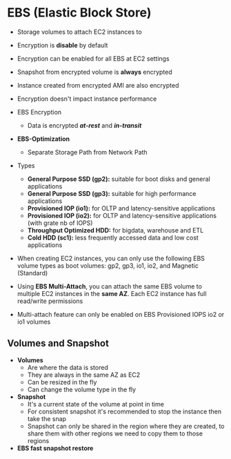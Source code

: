 # EBS (Elastic Block Store)

- Storage volumes to attach EC2 instances to
- Encryption is **disable** by default
- Encryption can be enabled for all EBS at EC2 settings
- Snapshot from encrypted volume is **always** encrypted
- Instance created from encrypted AMI are also encrypted
- Encryption doesn't impact instance performance
- EBS Encryption
  - Data is encrypted ***at-rest*** and ***in-transit***

- **EBS-Optimization**
  - Separate Storage Path from Network Path

- Types
  - **General Purpose SSD (gp2):** suitable for boot disks and general applications
  - **General Purpose SSD (gp3):** suitable for high performance applications
  - **Provisioned IOP (io1):** for OLTP and latency-sensitive applications
  - **Provisioned IOP (io2):** for OLTP and latency-sensitive applications (with grate nb of IOPS)
  - **Throughput Optimized HDD:** for bigdata, warehouse and ETL
  - **Cold HDD (sc1):** less frequently accessed data and low cost applications

- When creating EC2 instances, you can only use the following EBS volume types as boot volumes: gp2, gp3, io1, io2, and Magnetic (Standard)
- Using **EBS Multi-Attach**, you can attach the same EBS volume to multiple EC2 instances in the **same AZ**. Each EC2 instance has full read/write permissions
- Multi-attach feature can only be enabled on EBS Provisioned IOPS io2 or io1 volumes

## Volumes and Snapshot

- **Volumes**
  - Are where the data is stored
  - They are always in the same AZ as EC2
  - Can be resized in the  fly
  - Can change the volume type in the fly
- **Snapshot**
  - It's a current state of the volume at point in time
  - For consistent snapshot it's recommended to stop the instance  then take the snap
  - Snapshot can only be shared in the region where they are created, to share them with other regions we need to copy them to those regions
- **EBS fast snapshot restore**
